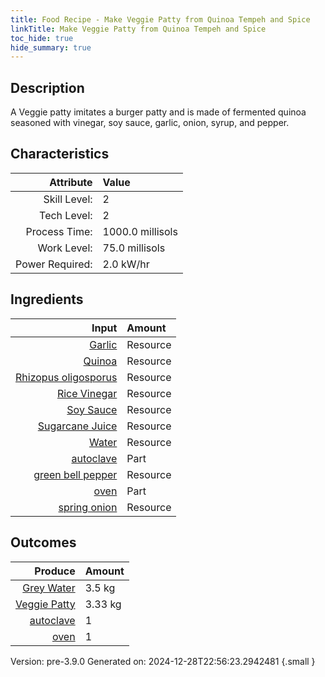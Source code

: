 ```yaml
---
title: Food Recipe - Make Veggie Patty from Quinoa Tempeh and Spice
linkTitle: Make Veggie Patty from Quinoa Tempeh and Spice
toc_hide: true
hide_summary: true
---
```


## Description
A Veggie patty imitates a burger patty and is made of&#10;&#9;&#9;&#9;fermented quinoa seasoned with vinegar, soy sauce, garlic,&#10;&#9;&#9;&#9;onion, syrup, and pepper. 

## Characteristics

| Attribute      | Value |
|--------:|:------|
|Skill Level:|2|
|Tech Level:|2|
|Process Time:|1000.0 millisols|
|Work Level:|75.0 millisols|
|Power Required:|2.0 kW/hr|

## Ingredients

| Input      | Amount |
|--------:|:------|
|[Garlic](/docs/definitions/resource/garlic)|Resource|0.025 kg|
|[Quinoa](/docs/definitions/resource/quinoa)|Resource|1.75 kg|
|[Rhizopus oligosporus](/docs/definitions/resource/rhizopus-oligosporus)|Resource|0.008 kg|
|[Rice Vinegar](/docs/definitions/resource/rice-vinegar)|Resource|0.236 kg|
|[Soy Sauce](/docs/definitions/resource/soy-sauce)|Resource|0.035 kg|
|[Sugarcane Juice](/docs/definitions/resource/sugarcane-juice)|Resource|0.035 kg|
|[Water](/docs/definitions/resource/water)|Resource|6.125 kg|
|[autoclave](/docs/definitions/part/autoclave)|Part|1|
|[green bell pepper](/docs/definitions/resource/green-bell-pepper)|Resource|0.03 kg|
|[oven](/docs/definitions/part/oven)|Part|1|
|[spring onion](/docs/definitions/resource/spring-onion)|Resource|0.025 kg|

## Outcomes


| Produce      | Amount |
|--------:|:------|
|[Grey Water](/docs/definitions/resource/grey-water)|3.5 kg|
|[Veggie Patty](/docs/definitions/resource/veggie-patty)|3.33 kg|
|[autoclave](/docs/definitions/part/autoclave)|1|
|[oven](/docs/definitions/part/oven)|1|


Version: pre-3.9.0 Generated on: 2024-12-28T22:56:23.2942481
{.small }

